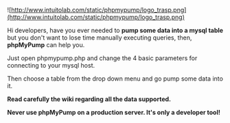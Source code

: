 ![http://www.intuitolab.com/static/phpmypump/logo_trasp.png](http://www.intuitolab.com/static/phpmypump/logo_trasp.png)

Hi developers, have you ever needed to **pump some data into a mysql table** but
you don't want to lose time manually executing queries, then, **phpMyPump** can help you.

Just open phpmypump.php and change the 4 basic parameters for connecting to your mysql host.

Then choose a table from the drop down menu and go pump some data into it.

**Read carefully the wiki regarding all the data supported.**

**Never use phpMyPump on a production server. It's only a developer tool!**